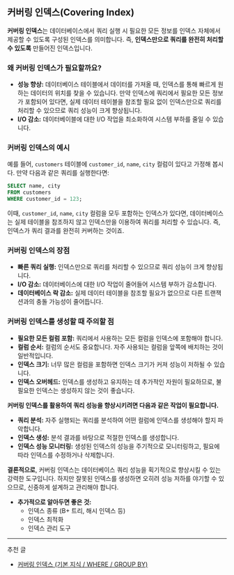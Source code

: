 ## 커버링 인덱스(Covering Index)

**커버링 인덱스**는 데이터베이스에서 쿼리 실행 시 필요한 모든 정보를 인덱스 자체에서 제공할 수 있도록 구성된 인덱스를 의미합니다. 즉, **인덱스만으로 쿼리를 완전히 처리할 수 있도록** 만들어진 인덱스입니다. 

### 왜 커버링 인덱스가 필요할까요?

* **성능 향상:** 데이터베이스 테이블에서 데이터를 가져올 때, 인덱스를 통해 빠르게 원하는 데이터의 위치를 찾을 수 있습니다. 만약 인덱스에 쿼리에서 필요한 모든 정보가 포함되어 있다면, 실제 데이터 테이블을 참조할 필요 없이 인덱스만으로 쿼리를 처리할 수 있으므로 쿼리 성능이 크게 향상됩니다.
* **I/O 감소:** 데이터베이블에 대한 I/O 작업을 최소화하여 시스템 부하를 줄일 수 있습니다.

### 커버링 인덱스의 예시

예를 들어, `customers` 테이블에 `customer_id`, `name`, `city` 컬럼이 있다고 가정해 봅시다. 만약 다음과 같은 쿼리를 실행한다면:

```sql
SELECT name, city
FROM customers
WHERE customer_id = 123;
```

이때, `customer_id`, `name`, `city` 컬럼을 모두 포함하는 인덱스가 있다면, 데이터베이스는 실제 테이블을 참조하지 않고 인덱스만을 이용하여 쿼리를 처리할 수 있습니다. 즉, 인덱스가 쿼리 결과를 완전히 커버하는 것이죠.

### 커버링 인덱스의 장점

* **빠른 쿼리 실행:** 인덱스만으로 쿼리를 처리할 수 있으므로 쿼리 성능이 크게 향상됩니다.
* **I/O 감소:** 데이터베이스에 대한 I/O 작업이 줄어들어 시스템 부하가 감소합니다.
* **데이터베이스 락 감소:** 실제 데이터 테이블을 참조할 필요가 없으므로 다른 트랜잭션과의 충돌 가능성이 줄어듭니다.

### 커버링 인덱스를 생성할 때 주의할 점

* **필요한 모든 컬럼 포함:** 쿼리에서 사용하는 모든 컬럼을 인덱스에 포함해야 합니다.
* **컬럼 순서:** 컬럼의 순서도 중요합니다. 자주 사용되는 컬럼을 앞쪽에 배치하는 것이 일반적입니다.
* **인덱스 크기:** 너무 많은 컬럼을 포함하면 인덱스 크기가 커져 성능이 저하될 수 있습니다.
* **인덱스 오버헤드:** 인덱스를 생성하고 유지하는 데 추가적인 자원이 필요하므로, 불필요한 인덱스는 생성하지 않는 것이 좋습니다.

**커버링 인덱스를 활용하여 쿼리 성능을 향상시키려면 다음과 같은 작업이 필요합니다.**

* **쿼리 분석:** 자주 실행되는 쿼리를 분석하여 어떤 컬럼에 인덱스를 생성해야 할지 파악합니다.
* **인덱스 생성:** 분석 결과를 바탕으로 적절한 인덱스를 생성합니다.
* **인덱스 성능 모니터링:** 생성된 인덱스의 성능을 주기적으로 모니터링하고, 필요에 따라 인덱스를 수정하거나 삭제합니다.

**결론적으로**, 커버링 인덱스는 데이터베이스 쿼리 성능을 획기적으로 향상시킬 수 있는 강력한 도구입니다. 하지만 잘못된 인덱스를 생성하면 오히려 성능 저하를 야기할 수 있으므로, 신중하게 설계하고 관리해야 합니다.

* **추가적으로 알아두면 좋은 것:**
    * 인덱스 종류 (B+ 트리, 해시 인덱스 등)
    * 인덱스 최적화
    * 인덱스 관리 도구

---

추천 글
- [커버링 인덱스 (기본 지식 / WHERE / GROUP BY)](https://jojoldu.tistory.com/476)